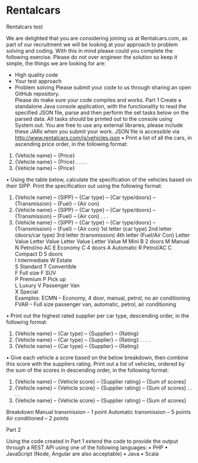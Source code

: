 # Rentalcars
Rentalcars test

We are delighted that you are considering joining us at Rentalcars.com, as part of our recruitment we will be looking at your approach to problem solving and coding.  With this in mind please could you complete the following exercise.
Please do not over engineer the solution so keep it simple, the things we are looking for are:
- High quality code
- Your test approach
- Problem solving
Please submit your code to us through sharing an open GitHub repository.  
Please do make sure your code compiles and works.
Part 1
Create a standalone Java console application, with the functionality to read the specified JSON file, parse and then perform the set tasks below on the parsed data. All tasks should be printed out to the console using System.out. You are free to use any external libraries, please include these JARs when you submit your work.
JSON file is accessible via http://www.rentalcars.com/js/vehicles.json
•	Print a list of all the cars, in ascending price order, in the following format:
1.	{Vehicle name} – {Price}
2.	{Vehicle name} – {Price}
.
.
.
.
31.	{Vehicle name} – {Price}

•	Using the table below, calculate the specification of the vehicles based on their SIPP. Print the specification out using the following format:
1.	{Vehicle name} – {SIPP} – {Car type} – {Car type/doors} – {Transmission} – {Fuel} – {Air con}
2.	{Vehicle name} – {SIPP} – {Car type} – {Car type/doors} – {Transmission} – {Fuel} – {Air con}
.
.
.
31.	{Vehicle name} – {SIPP} – {Car type} – {Car type/doors} – {Transmission} – {Fuel} – {Air con}
1st letter (car type)	2nd letter (doors/car type)	3rd letter (transmission)	4th letter (Fuel/Air Con)
Letter	Value	Letter	Value	Letter	Value	Letter	Value
M	Mini	B	2 doors	M	Manual	N	Petrol/no AC
E	Economy	C	4 doors	A	Automatic	R	Petrol/AC
C	Compact	D	5 doors				
I	Intermediate	W	Estate				
S	Standard	T	Convertible				
F	Full size	F	SUV				
P	Premium	P	Pick up				
L	Luxury	V	Passenger Van				
X	Special						
Examples:
ECMN – Economy, 4 door, manual, petrol, no air conditioning
FVAR – Full size passenger van, automatic, petrol, air conditioning


•	Print out the highest rated supplier per car type, descending order, in the following format:
1.	{Vehicle name} – {Car type} – {Supplier} – {Rating}
2.	{Vehicle name} – {Car type} – {Supplier} – {Rating}
.
.
.
.
7.	{Vehicle name} – {Car type} – {Supplier} – {Rating}

•	Give each vehicle a score based on the below breakdown, then combine this score with the suppliers rating. Print out a list of vehicles, ordered by the sum of the scores in descending order, in the following format:
1.	{Vehicle name} – {Vehicle score} – {Supplier rating} – {Sum of scores}
2.	{Vehicle name} – {Vehicle score} – {Supplier rating} – {Sum of scores}
.
.
.
.
3.	{Vehicle name} – {Vehicle score} – {Supplier rating} – {Sum of scores}


Breakdown
Manual transmission – 1 point
Automatic transmission – 5 points
Air conditioned – 2 points

Part 2

Using the code created in Part 1 extend the code to provide the output through a REST API using one of the following languages:
•	PHP
•	JavaScript (Node, Angular are also acceptable)
•	Java
•	Scala


